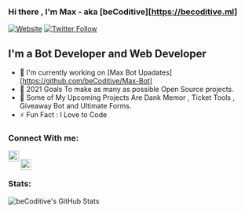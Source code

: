 ### Hi there , I'm Max - aka [beCoditive][https://becoditive.ml]

[![Website](https://img.shields.io/website?label=beCoditive&style=for-the-badge&url=https%3A%2F%2Fbecoditive.ml)](https://becoditive.ml)
[![Twitter Follow](https://img.shields.io/twitter/follow/BCoditive?color=1DA1F2&logo=twitter&style=for-the-badge)](https://twitter.com/BCoditive)



## I'm a Bot Developer and Web Developer
- 🤖 I'm currently working on [Max Bot Upadates][https://github.com/beCoditive/Max-Bot]
- 🥅 2021 Goals To make as many as possible Open Source projects.
- 🤖 Some of My Upcoming Projects Are Dank Memor , Ticket Tools , Giveaway Bot and Ultimate Forms.
- ⚡ Fun Fact : I Love to Code

### Connect With me: 
 <a href="https://discord.gg/5JtJFEcZeP" rel="nofollow">
  <img alt="beCoditive's Discord" src="https://raw.githubusercontent.com/peterthehan/peterthehan/master/assets/discord.svg" style="max-width:100%;" width="22px" align="left"></a><br>
 <a href="https://twitter.com/BCoditive" rel="nofollow">
  <img alt="beCoditive's Twitter" src="https://raw.githubusercontent.com/peterthehan/peterthehan/master/assets/twitter.svg" style="max-width:100%;" width="22px" align="left"></a><br>


### Stats: 
<img align="left" alt="beCoditive's GitHub Stats" src="https://github-readme-stats.codestackr.vercel.app/api?username=beCoditive&show_icons=true&hide_border=true" />

